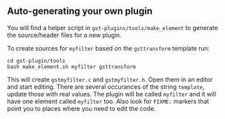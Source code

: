 ## Auto-generating your own plugin

You will find a helper script in `gst-plugins/tools/make_element` to generate
the source/header files for a new plugin.

To create sources for `myfilter` based on the `gsttransform` template run:

``` shell
cd gst-plugin/tools
bash make_element.sh myfilter gsttransform
```

This will create `gstmyfilter.c` and `gstmyfilter.h`. Open them in an editor and
start editing. There are several occurances of the string `template`, update
those with real values. The plugin will be called `myfilter` and it will have
one element called `myfilter` too. Also look for `FIXME:` markers that point you
to places where you need to edit the code.